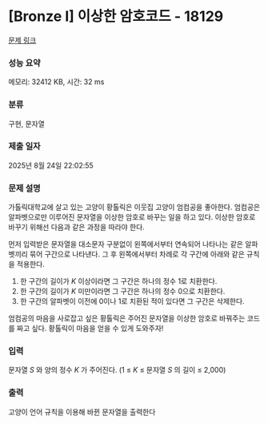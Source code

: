 # [Bronze I] 이상한 암호코드 - 18129 

[문제 링크](https://www.acmicpc.net/problem/18129) 

### 성능 요약

메모리: 32412 KB, 시간: 32 ms

### 분류

구현, 문자열

### 제출 일자

2025년 8월 24일 22:02:55

### 문제 설명

<p>가톨릭대학교에 살고 있는 고양이 황톨릭은 이웃집 고양이 엄컴공을 좋아한다. 엄컴공은 알파벳으로만 이루어진 문자열을 이상한 암호로 바꾸는 일을 하고 있다. 이상한 암호로 바꾸기 위해선 다음과 같은 과정을 따라야 한다.</p>

<p>먼저 입력받은 문자열을 대소문자 구분없이 왼쪽에서부터 연속되어 나타나는 같은 알파벳끼리 묶어 구간으로 나타낸다. 그 후 왼쪽에서부터 차례로 각 구간에 아래와 같은 규칙을 적용한다.</p>

<ol>
	<li>한 구간의 길이가 <em>K </em>이상이라면 그 구간은 하나의 정수 1로 치환한다.</li>
	<li>한 구간의 길이가 <em>K </em>미만이라면 그 구간은 하나의 정수 0으로 치환한다.</li>
	<li>한 구간의 알파벳이 이전에 0이나 1로 치환된 적이 있다면 그 구간은 삭제한다.</li>
</ol>

<p>엄컴공의 마음을 사로잡고 싶은 황톨릭은 주어진 문자열을 이상한 암호로 바꿔주는 코드를 짜고 싶다. 황톨릭이 마음을 얻을 수 있게 도와주자!</p>

### 입력 

 <p>문자열 <i>S </i>와 양의 정수 <em>K </em>가 주어진다. (1 ≤ <em>K </em> ≤ 문자열 <i>S </i>의 길이 ≤ 2,000)</p>

### 출력 

 <p>고양이 언어 규칙을 이용해 바뀐 문자열을 출력한다</p>

